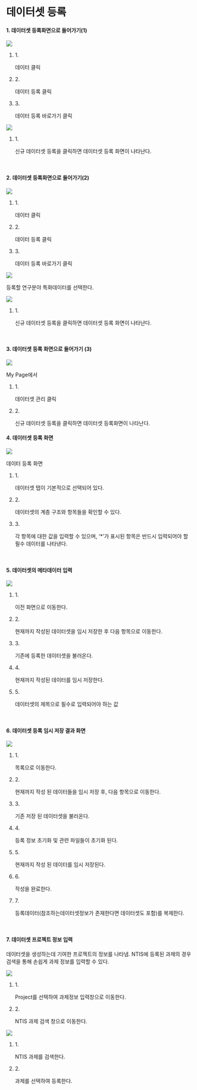 # 데이터셋 등록

#### 1. 데이터셋 등록화면으로 들어가기(1) <a href="#1.-1" id="1.-1"></a>

![](https://2876966272-files.gitbook.io/\~/files/v0/b/gitbook-x-prod.appspot.com/o/spaces%2FOwRsey49TEQIRDSGG3Db%2Fuploads%2F0nkGLMKwWPx2KBTU3a2j%2Fimage.png?alt=media\&token=714678f9-b06d-4573-8447-49b6f09fe32e)

1.  1\.

    데이터 클릭
2.  2\.

    데이터 등록 클릭
3.  3\.

    데이터 등록 바로가기 클릭

![](https://2876966272-files.gitbook.io/\~/files/v0/b/gitbook-x-prod.appspot.com/o/spaces%2FOwRsey49TEQIRDSGG3Db%2Fuploads%2Fe7ko196r8Q5XRfyhelPX%2Fimage.png?alt=media\&token=2959e36c-dc50-414c-9635-b308bbf9b3ed)

1.  1\.

    신규 데이터셋 등록을 클릭하면 데이터셋 등록 화면이 나타난다.

​

#### 2. 데이터셋 등록화면으로 들어가기(2) <a href="#2.-2" id="2.-2"></a>

![](https://2876966272-files.gitbook.io/\~/files/v0/b/gitbook-x-prod.appspot.com/o/spaces%2FOwRsey49TEQIRDSGG3Db%2Fuploads%2FkQRMD12veGsQYEgd1brY%2Fimage.png?alt=media\&token=9c45bbcf-0291-46d7-a78f-6ad297425225)

1.  1\.

    데이터 클릭
2.  2\.

    데이터 등록 클릭
3.  3\.

    데이터 등록 바로가기 클릭

![](https://2876966272-files.gitbook.io/\~/files/v0/b/gitbook-x-prod.appspot.com/o/spaces%2FOwRsey49TEQIRDSGG3Db%2Fuploads%2FQBUTOHCSuamNYUwPOgo7%2Fimage.png?alt=media\&token=6d1fdbaa-3c70-4f9c-8f9d-a252ae5e7ce6)

등록할 연구분야 특화데이터를 선택한다.

![](https://2876966272-files.gitbook.io/\~/files/v0/b/gitbook-x-prod.appspot.com/o/spaces%2FOwRsey49TEQIRDSGG3Db%2Fuploads%2Fe7ko196r8Q5XRfyhelPX%2Fimage.png?alt=media\&token=2959e36c-dc50-414c-9635-b308bbf9b3ed)

1.  1\.

    신규 데이터셋 등록을 클릭하면 데이터셋 등록 화면이 나타난다.

​

#### 3. 데이터셋 등록 화면으로 들어가기 (3) <a href="#3.-3" id="3.-3"></a>

![](https://2876966272-files.gitbook.io/\~/files/v0/b/gitbook-x-prod.appspot.com/o/spaces%2FOwRsey49TEQIRDSGG3Db%2Fuploads%2FPIIlkNazqSjoEzCuLCM4%2Fimage.png?alt=media\&token=a367f979-d18d-47d0-9015-9d9997abf10d)

My Page에서

1.  1\.

    데이터셋 관리 클릭
2.  2\.

    신규 데이터셋 등록을 클릭하면 데이터셋 등록화면이 나타난다.

#### 4. 데이터셋 등록 화면 <a href="#4." id="4."></a>

![](https://2876966272-files.gitbook.io/\~/files/v0/b/gitbook-x-prod.appspot.com/o/spaces%2FOwRsey49TEQIRDSGG3Db%2Fuploads%2FAUtERHZKJzjlucOvFQBa%2Fimage.png?alt=media\&token=a2bb9785-4b9f-45d6-abe1-0a0100ce0810)

데이터 등록 화면

1.  1\.

    데이터셋 탭이 기본적으로 선택되어 있다.
2.  2\.

    데이터셋의 계층 구조와 항목들을 확인할 수 있다.
3.  3\.

    각 항목에 대한 값을 입력할 수 있으며, ‘\*’가 표시된 항목은 반드시 입력되어야 할 필수 데이터를 나타낸다.

​

#### 5. 데이터셋의 메타데이터 입력 <a href="#5." id="5."></a>

![](https://2876966272-files.gitbook.io/\~/files/v0/b/gitbook-x-prod.appspot.com/o/spaces%2FOwRsey49TEQIRDSGG3Db%2Fuploads%2FOPyP8PhoyFdaLCAdeWIw%2F%EB%8D%B0%EC%9D%B4%ED%84%B0%EC%85%8B%EC%9D%98%EB%A9%94%ED%83%80%EB%8D%B0%EC%9D%B4%ED%84%B0%EC%9E%85%EB%A0%A5.png?alt=media\&token=460cc619-5025-4791-bea9-01ed07faf7ca)

1.  1\.

    이전 화면으로 이동한다.
2.  2\.

    현재까지 작성된 데이터셋을 임시 저장한 후 다음 항목으로 이동한다.
3.  3\.

    기존에 등록한 데이터셋을 불러온다.
4.  4\.

    현재까지 작성된 데이터를 임시 저장한다.
5.  5\.

    데이터셋의 제목으로 필수로 입력되어야 하는 값

​

#### 6. 데이터셋 등록 임시 저장 결과 화면 <a href="#6." id="6."></a>

![](https://2876966272-files.gitbook.io/\~/files/v0/b/gitbook-x-prod.appspot.com/o/spaces%2FOwRsey49TEQIRDSGG3Db%2Fuploads%2FeRH5m7TivnpJFazEeKLB%2F%EB%8D%B0%EC%9D%B4%ED%84%B0%EC%85%8B%EC%9D%98%EB%A9%94%ED%83%80%EB%8D%B0%EC%9D%B4%ED%84%B0%EC%9E%85%EB%A0%A5%EC%A0%80%EC%9E%A5.png?alt=media\&token=1118e513-2007-4b36-9996-444562fe69e8)

1.  1\.

    목록으로 이동한다.
2.  2\.

    현재까지 작성 된 데이터들을 임시 저장 후, 다음 항목으로 이동한다.
3.  3\.

    기존 저장 된 데이터셋을 불러온다.
4.  4\.

    등록 정보 초기화 및 관련 파일들이 초기화 된다.
5.  5\.

    현재까지 작성 된 데이터를 임시 저장된다.
6.  6\.

    작성을 완료한다.
7.  7\.

    등록데이터(참조하는데이터셋정보가 존재한다면 데이터셋도 포함)를 복제한다.

​

#### 7. 데이터셋 프로젝트 정보 입력 <a href="#7." id="7."></a>

데이터셋을 생성하는데 기여한 프로젝트의 정보를 나타냄. NTIS에 등록된 과제의 경우 검색을 통해 손쉽게 과제 정보를 입력할 수 있다.

![](https://2876966272-files.gitbook.io/\~/files/v0/b/gitbook-x-prod.appspot.com/o/spaces%2FOwRsey49TEQIRDSGG3Db%2Fuploads%2FAifcmbPOy7xrq24M2xl5%2F%ED%94%84%EB%A1%9C%EC%A0%9D%ED%8A%B8%EC%A0%95%EB%B3%B4%EC%9E%85%EB%A0%A5.png?alt=media\&token=4dcbfabf-5ff5-47f7-995d-48d81b61ce54)

1.  1\.

    Project를 선택하여 과제정보 입력창으로 이동한다.
2.  2\.

    NTIS 과제 검색 창으로 이동한다.

![](https://2876966272-files.gitbook.io/\~/files/v0/b/gitbook-x-prod.appspot.com/o/spaces%2FOwRsey49TEQIRDSGG3Db%2Fuploads%2FDqwRERUYZ8JSKbxOkZbd%2FNTIS%EA%B3%BC%EC%A0%9C%EC%A0%95%EB%B3%B4%EA%B2%80%EC%83%89.png?alt=media\&token=3aa277e2-f82f-429a-a6a0-52e7232c100f)

1.  1\.

    NTIS 과제를 검색한다.
2.  2\.

    과제를 선택하여 등록한다.

